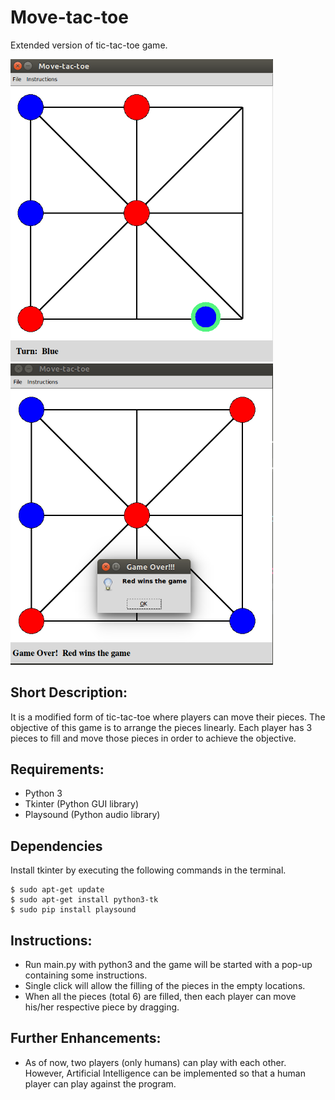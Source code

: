 # Move-tac-toe
Extended version of tic-tac-toe game.

<img src="https://raw.githubusercontent.com/BarnaSir/move-tac-toe/master/images/demo/game_0.png" width="420"><img src="https://raw.githubusercontent.com/BarnaSir/move-tac-toe/master/images/demo/game_1.png" width="420"> 

## Short Description:
It is a modified form of tic-tac-toe where players can move their pieces. The objective of this game is to arrange the pieces linearly. Each player has 3 pieces to fill and move those pieces in order to achieve the objective. 

## Requirements:
- Python 3
- Tkinter (Python GUI library)
- Playsound (Python audio library)

## Dependencies
 Install tkinter by executing the following commands in the terminal.
```
$ sudo apt-get update
$ sudo apt-get install python3-tk
$ sudo pip install playsound
```

## Instructions:
* Run main.py with python3 and the game will be started with a pop-up containing some instructions.
* Single click will allow the filling of the pieces in the empty locations.
* When all the pieces (total 6) are filled, then each player can move his/her respective piece by dragging.

## Further Enhancements:
* As of now, two players (only humans) can play with each other. However, Artificial Intelligence can be implemented so that a human player can play against the program.
